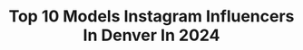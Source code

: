 ---
title: Top 10 Models Instagram Influencers In Denver In 2024
description: >-
  Find top models Instagram influencers in Denver in 2024. Most popular hashtags: #model #photography #denver #denvermodel.
platform: Instagram
hits: 80
text_top: Discover the best Instagram accounts on inBeat.
text_bottom: Our database aggregates 80 Instagram influencers like this in Denver, United States for you to connect with.
profiles:
  - username: "unconcupiscent"
    fullname: >-
      A
    bio: >-
      [ Sha ][ 22 ][ Wilhelmina Denver Model ][ MSU ]
    location: "United States"
    followers: 6765
    engagement: 1370
    commentsToLikes: 0.046403
    id: ck9ha33eraxs00j78euq8hsdo
    verified: false
    hashtags: "#model, #denvermodel, #onestowatch, #dtscoutme"
  - username: "barbaramacferrin"
    fullname: >-
      Barbara MacFerrin Photo Denver
    bio: >-
      Award Winning Portrait Photographer Photography Educator Colorado based Headshots: @barbaramacferrinheadshots Boudoir: @belladonnadenver Workshops ⬇️
    location: "United States"
    followers: 13697
    engagement: 569
    commentsToLikes: 0.044609
    id: ck5hsl3vbwrma0i11ceywawfq
    verified: false
    hashtags: "#portraitmood, #blackmodel, #dancer, #exposuresoftware"
  - username: "colouredcrimson"
    fullname: >-
      ＣＡＴＥ
    bio: >-
      📍Chicago - Denver •Model •Cosmetologist •Creative
    location: "United States"
    followers: 8272
    engagement: 839
    commentsToLikes: 0.020098
    id: ck138ohrsh8hq0i19hr8pfx9b
    verified: false
    hashtags: "#fashion, #model, #denver, #chicagomodel"
  - username: "youngdirtybastardofficial"
    fullname: >-
      youngdirtybastardofficial
    bio: >-
      Son Of Ol Dirty Bastard Follow @youngdirtybeverages To collaborate with me Send me a message peace and love
    location: "United States"
    followers: 161574
    engagement: 51
    commentsToLikes: 0.054590
    id: ck0u75uyq3w2i0i19lwp65v9e
    verified: false
    hashtags: "#funnyvideos, #repost, #california, #newjersey"
  - username: "daphneeduplaixheiberg"
    fullname: >-
      Sincerely, Daphnee
    bio: >-
      Actor/Model L.A/Denver Happiness Seeker... Balancing mom-life, wife-life, work-life & my-life! DM for collabs
    location: "United States"
    followers: 21601
    engagement: 162
    commentsToLikes: 0.109708
    id: ckaostjhqt0vx0i78dmcnhpyz
    verified: false
    hashtags: "#taosway, #childrensbook, #taoforkids, #denverauthor"
  - username: "mariosgavrilis"
    fullname: >-
      Marios Gavrilis
    bio: >-
      Actor, Voice Actor, Human. 🎙️Venom | Batman | Donkey Kong Mgmt: Bohemia Group | Voice Agency: DPN Talent Business inquiries⬇️
    location: "United States"
    followers: 92873
    engagement: 412
    commentsToLikes: 0.036237
    id: ck9whi84nxz320j7852rfvtz1
    verified: false
    hashtags: "#schauspieler, #gaming, #streetphotography, #portrait"
  - username: "xheatherbryantx"
    fullname: >-
      Heather Bryant
    bio: >-
      This is the official account of Heather Bryant. Ran by myself and my Love/photographer @wallace_camp. Check out my website below ❤️
    location: "United States"
    followers: 117473
    engagement: 466
    commentsToLikes: 0.012855
    id: ck8t0vr1jti880j78zoeskvif
    verified: false
    hashtags: "#choker, #altfashion, #scenehair, #goth"
  - username: "divinenchang"
    fullname: >-
      Divine 🇨🇲
    bio: >-
      ||📍 Denver, Published Model Dm for rates and collab Model•Bridal Model •Style•Artist @martiantse •Fun•Life• "iilhi"
    location: "United States"
    followers: 7462
    engagement: 879
    commentsToLikes: 0.158761
    id: ck6u1fzcqliat0j714bmx3c3v
    verified: false
    hashtags: "#denverfashion, #denvermodels, #denvermalemodel, #denverfashionweek"
  - username: "thejordansoto"
    fullname: >-
      Jordan Soto 🔵
    bio: >-
      📺 📻 On-Air Personality 🎙#voiceovertalent 🎬#Actress | #Model Represented by: @wilhelminadenver | @starstalentstudio_ut Powered by @trucemedia_
    location: "United States"
    followers: 17102
    engagement: 349
    commentsToLikes: 0.063896
    id: ck8t8q5zklcmf0j78mn6ikgpr
    verified: false
    hashtags: "#womensupportingwomen, #fortcollins, #art, #women"
  - username: "taliacolalancia"
    fullname: >-
      Talia Colalancia
    bio: >-
      My ONLY account Published/Runway Model/Actor Engineer 🚀 Denver 📍 LA 📍 Miami 📍NYC Bookings & Inquires: 💌 taliacolalancia.contact@gmail.com
    location: "United States"
    followers: 66978
    engagement: 20
    commentsToLikes: 0.087090
    id: ck5zxcx2l7s1p0i1421u9uvn9
    verified: false
    hashtags: "#outdoors, #italian, #picoftheday, #makeup"
---